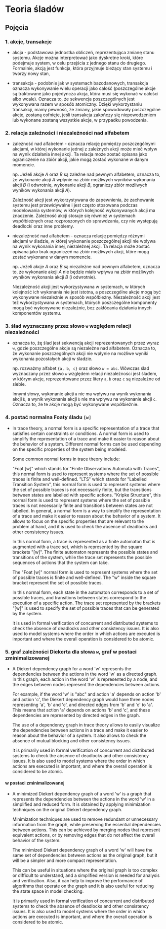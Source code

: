 # Teoria śladów

## Pojęcia

### 1. akcje, transakcje

- akcja - podstawowa jednostka obliczeń, reprezentująca zmianę stanu systemu. Akcje można interpretować jako dyskretne kroki, które podejmuje system, w celu przejścia z jednego stanu do drugiego. Formalnie, akcją jest funkcja, która przyjmuje bieżący stan systemu i tworzy nowy stan,

- transakcja - podobnie jak w systemach bazodanowych, transakcja oznacza wykonywanie wielu operacji jako całość (poszczególne akcje są traktowane jako pojedyncza akcja, która musi się wykonać w całości albo wcale). Oznacza to, że sekwencja poszczególnych jest wykonywana razem w sposób atomiczny. Dzięki wykorzystaniu transakcji, mamy pewność, że zmiany, jakie spowodowały poszczególne akcje, zostaną cofnięte, jeśli transakcja zakończy się niepowodzeniem lub wykonane zostaną wszystkie akcje, w przypadku powodzenia.

### 2. relacja zależności i niezależności nad alfabetem

- zależność nad alfabetem - oznacza relację pomiędzy poszczególnymi akcjami, w której wykonanie jednej z zależnych akcji może mieć wpływ na wynik działania innej akcji. Ta relacja może zostać opisana jako ograniczenie na zbiór akcji, jakie mogą zostać wykonane w danym momencie.

  np. Jeżeli akcje _A_ oraz _B_ są zależne nad pewnym alfabetem, oznacza to, że wykonanie akcji _A_ wpłynie na zbiór możliwych wyników wykonania akcji _B_ (i odwrotnie, wykonanie akcji _B_, ograniczy zbiór możliwych wyników wykonania akcji _A_).

  Zależność akcji jest wykorzystywana do zapewnienia, że zachowanie systemu jest przewidywalne i jest często stosowana podczas modelowania systemów, w których kolejność wykonywanych akcji ma znaczenie. Zależność akcji stosuje się również w systemach współbieżnych oraz rozproszonych do sprawdzania, czy nie występują deadlocki oraz inne problemy.

- niezależność nad alfabetem - oznacza relację pomiędzy różnymi akcjami w śladzie, w której wykonanie poszczególnej akcji nie wpływa na wynik wykonania innej, niezależnej akcji. Ta relacja może zostać opisana jako brak ograniczeń na zbiór możliwych akcji, które mogą zostać wykonane w danym momencie.

  np. Jeżeli akcje _A_ oraz _B_ są niezależne nad pewnym alfabetem, oznacza to, że wykonanie akcji _A_ nie będzie miało wpływu na zbiór możliwych wyników wykonania akcji _B_ (i odwrotnie).

  Niezależność akcji jest wykorzystywana w systemach, w których kolejność ich wykonania nie jest istotna, a poszczególne akcje mogą być wykonywane niezależnie w sposób współbieżny. Niezależność akcji jest też wykorzystywana w systemach, których poszczególne komponenty mogą być wykonywane niezależnie, bez zakłócania działania innych komponentów systemu.

### 3. ślad wyznaczany przez słowo `w` względem relacji niezależności

- oznacza to, żę ślad jest sekwencją akcji reprezentowanych przez wyraz `w`, gdzie poszczególne akcje są niezależne nad alfabetem. Oznacza to, że wykonanie poszczególnych akcji nie wpłynie na możliwe wyniki wykonania pozostałych akcji w śladzie.

  np. rozważmy alfabet `{a, b, c}` oraz słowo `w = abc`. Wówczas ślad wyznaczany przez słowo `w` względem relacji niezależności jest śladem, w którym akcje, reprezentowane przez litery `a`, `b` oraz `c` są niezależne od siebie.

  Innymi słowy, wykonanie akcji `a` nie ma wpływu na wynik wykonania akcji `b`, a wynik wykonania akcji `b` nie ma wpływu na wykonanie akcji `c`. Oznacza to, że te akcje mogą być wykonywane współbieżnie.

### 4. postać normalna Foaty śladu `[w]`

- In trace theory, a normal form is a specific representation of a trace that satisfies certain constraints or conditions. A normal form is used to simplify the representation of a trace and make it easier to reason about the behavior of a system. Different normal forms can be used depending on the specific properties of the system being modeled.

  Some common normal forms in trace theory include:

  "Foat [w]" which stands for "Finite Observations Automata with Traces", this normal form is used to represent systems where the set of possible traces is finite and well-defined.
  "LTS" which stands for "Labelled Transition System", this normal form is used to represent systems where the set of possible traces is not necessarily finite, but the transitions between states are labelled with specific actions.
  "Kripke Structure", this normal form is used to represent systems where the set of possible traces is not necessarily finite and transitions between states are not labelled.
  In general, a normal form is a way to simplify the representation of a trace and make it easier to reason about the behavior of a system. It allows to focus on the specific properties that are relevant to the problem at hand, and it is used to check the absence of deadlocks and other consistency issues.

  In this normal form, a trace is represented as a finite automaton that is augmented with a trace set, which is represented by the square brackets "[w]". The finite automaton represents the possible states and transitions of the system, while the trace set represents the possible sequences of actions that the system can take.

  The "Foat [w]" normal form is used to represent systems where the set of possible traces is finite and well-defined. The "w" inside the square bracket represent the set of possible traces.

  In this normal form, each state in the automaton corresponds to a set of possible traces, and transitions between states correspond to the execution of a specific action. The trace set represented by the brackets "[w]" is used to specify the set of possible traces that can be generated by the system.

  It is used in formal verification of concurrent and distributed systems to check the absence of deadlocks and other consistency issues. It is also used to model systems where the order in which actions are executed is important and where the overall operation is considered to be atomic.

### 5. graf zależności Diekerta dla słowa `w`, graf w postaci zminimalizowanej

- A Diekert dependency graph for a word 'w' represents the dependencies between the actions in the word 'w' as a directed graph. In this graph, each action in the word 'w' is represented by a node, and the edges between nodes represent the dependencies between actions.

  For example, if the word 'w' is "abc" and action 'a' depends on action 'b' and action 'c', the Diekert dependency graph would have three nodes representing 'a', 'b' and 'c', and directed edges from 'b' and 'c' to 'a'. This means that action 'a' depends on actions 'b' and 'c', and these dependencies are represented by directed edges in the graph.

  The use of a dependency graph in trace theory allows to easily visualize the dependencies between actions in a trace and make it easier to reason about the behavior of a system. It also allows to check the absence of mutual blocking and other consistency issues.

  It is primarily used in formal verification of concurrent and distributed systems to check the absence of deadlocks and other consistency issues. It is also used to model systems where the order in which actions are executed is important, and where the overall operation is considered to be atomic.

#### w postaci zminimalizowanej
- A minimized Diekert dependency graph of a word 'w' is a graph that represents the dependencies between the actions in the word 'w' in a simplified and reduced form. It is obtained by applying minimization techniques on the original Diekert dependency graph.

  Minimization techniques are used to remove redundant or unnecessary information from the graph, while preserving the essential dependencies between actions. This can be achieved by merging nodes that represent equivalent actions, or by removing edges that do not affect the overall behavior of the system.

  The minimized Diekert dependency graph of a word 'w' will have the same set of dependencies between actions as the original graph, but it will be a simpler and more compact representation.

  This can be useful in situations where the original graph is too complex or difficult to understand, and a simplified version is needed for analysis and verification. Also, it can help to improve the performance of algorithms that operate on the graph and it is also useful for reducing the state space in model checking.

  It is primarily used in formal verification of concurrent and distributed systems to check the absence of deadlocks and other consistency issues. It is also used to model systems where the order in which actions are executed is important, and where the overall operation is considered to be atomic.
